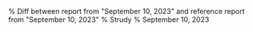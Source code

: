 % Diff between report from "September 10, 2023" and reference report from "September 10, 2023"
% Strudy
% September 10, 2023


